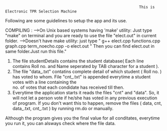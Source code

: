                                                                This is Electronic TPR Selection Machine
Following are some guidelines to setup the app and its use.

COMPILING :
   -->On Unix based systems having 'make' utility:
      Just type "make" on terminal and you are ready to use the file "elect.out" in current folder.
   -->Doesn't have make utility:
      just type " g++ elect.cpp functions.cpp graph.cpp term_noecho.cpp -o elect.out "
	  Then you can find elect.out in same folder.Just run this file."

1. The file studentDetails contains the student database( Each line contains Roll no. and  Name seperated by TAB character for a student ).
2. The file "data_.txt" contatins complete detail of which student ( Roll no. ) has voted to whom. File "cnt_.txt" is appended everytime a student votes with a line containing the         
   no. of votes that each condidate has received till then.
3. Everytime the application starts it reads the files "cnt" and "data". So, it will not let a person vote if he/she has voted in any previous execution of program. If you don't
   want this to happen, remove the files ( data, cnt, data_.txt, cnt_.txt ) by running rm.do or manually.

Although the program gives you the final value for all conditates, everytime you run it, you can alsways check where the file data.